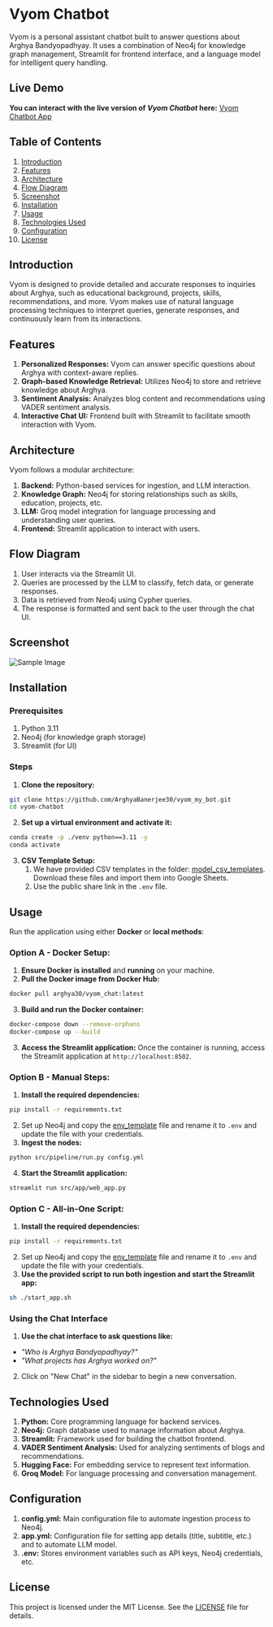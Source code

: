 # Vyom Chatbot
Vyom is a personal assistant chatbot built to answer questions about Arghya Bandyopadhyay. It uses a combination of Neo4j for knowledge graph management, Streamlit for frontend interface, and a language model for intelligent query handling.

## Live Demo
**You can interact with the live version of _Vyom Chatbot_ here:** [Vyom Chatbot App](https://vyom-chatbot-app.onrender.com)

## Table of Contents
1. [Introduction](#introduction)
2. [Features](#features)
3. [Architecture](#architecture)
4. [Flow Diagram](#flow-diagram)
5. [Screenshot](#screenshot)
5. [Installation](#installation)
6. [Usage](#usage)
7. [Technologies Used](#technologies-used)
8. [Configuration](#configuration)
9. [License](#license)

## Introduction
Vyom is designed to provide detailed and accurate responses to inquiries about Arghya, such as educational background, projects, skills, recommendations, and more. Vyom makes use of natural language processing techniques to interpret queries, generate responses, and continuously learn from its interactions.

## Features

1. **Personalized Responses:** Vyom can answer specific questions about Arghya with context-aware replies.
2. **Graph-based Knowledge Retrieval:** Utilizes Neo4j to store and retrieve knowledge about Arghya.
3. **Sentiment Analysis:** Analyzes blog content and recommendations using VADER sentiment analysis.
4. **Interactive Chat UI:** Frontend built with Streamlit to facilitate smooth interaction with Vyom.

## Architecture

Vyom follows a modular architecture:
1. **Backend:** Python-based services for ingestion, and LLM interaction.
2. **Knowledge Graph:** Neo4j for storing relationships such as skills, education, projects, etc.
3. **LLM:** Groq model integration for language processing and understanding user queries.
4. **Frontend:** Streamlit application to interact with users.

## Flow Diagram

1. User interacts via the Streamlit UI.
2. Queries are processed by the LLM to classify, fetch data, or generate responses.
3. Data is retrieved from Neo4j using Cypher queries.
4. The response is formatted and sent back to the user through the chat UI.

## Screenshot

![Sample Image](image/screenshot.png)

## Installation

### Prerequisites

1. Python 3.11
2. Neo4j (for knowledge graph storage)
3. Streamlit (for UI)

### Steps

1. **Clone the repository:**
```sh
git clone https://github.com/ArghyaBanerjee30/vyom_my_bot.git
cd vyom-chatbot
```
2. **Set up a virtual environment and activate it:**
```sh
conda create -p ./venv python==3.11 -y   
conda activate 
```
3. **CSV Template Setup:** 
   1. We have provided CSV templates in the folder: [model_csv_templates](model_csv_templates). Download these files and import them into Google Sheets. 
   2. Use the public share link in the `.env` file.

## Usage

Run the application using either **Docker** or **local methods**:

### Option A - Docker Setup:

1. **Ensure Docker is installed** and **running** on your machine.
2. **Pull the Docker image from Docker Hub:**
```sh
docker pull arghya30/vyom_chat:latest
```
3. **Build and run the Docker container:**
```sh
docker-compose down --remove-orphans
docker-compose up --build
```
3. **Access the Streamlit application:** Once the container is running, access the Streamlit application at `http://localhost:8502`.

### Option B - Manual Steps:

1. **Install the required dependencies:**
```sh
pip install -r requirements.txt
```
2. Set up Neo4j and copy the [env_template](.env_template) file and rename it to `.env` and update the file with your credentials.
3. **Ingest the nodes:**
```sh
python src/pipeline/run.py config.yml
```
4. **Start the Streamlit application:**
```sh
streamlit run src/app/web_app.py
```

### Option C - All-in-One Script:

1. **Install the required dependencies:**
```sh
pip install -r requirements.txt
```
2. Set up Neo4j and copy the [env_template](.env_template) file and rename it to `.env` and update the file with your credentials.
3. **Use the provided script to run both ingestion and start the Streamlit app:**
```sh
sh ./start_app.sh
```

### Using the Chat Interface

1. **Use the chat interface to ask questions like:**
  - _"Who is Arghya Bandyopadhyay?"_
  - _"What projects has Arghya worked on?"_
2. Click on "New Chat" in the sidebar to begin a new conversation.


## Technologies Used

1. **Python:** Core programming language for backend services.
2. **Neo4j:** Graph database used to manage information about Arghya.
3. **Streamlit:** Framework used for building the chatbot frontend.
4. **VADER Sentiment Analysis:** Used for analyzing sentiments of blogs and recommendations.
5. **Hugging Face:** For embedding service to represent text information.
6. **Groq Model:** For language processing and conversation management.

## Configuration

1. **config.yml:** Main configuration file to automate ingestion process to Neo4j.
2. **app.yml:** Configuration file for setting app details (title, subtitle, etc.) and to automate LLM model.
3. **.env:** Stores environment variables such as API keys, Neo4j credentials, etc.

## License

This project is licensed under the MIT License. See the [LICENSE](LICENSE) file for details.